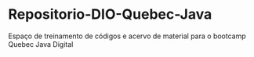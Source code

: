 # Repositorio-DIO-Quebec-Java
Espaço de treinamento de códigos e acervo de material para o bootcamp Quebec Java Digital
